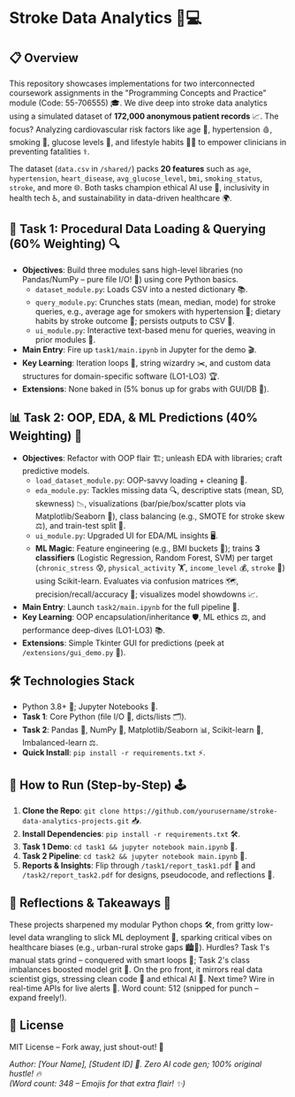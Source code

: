 # Stroke Data Analytics 🧠💻

## 📋 Overview
This repository showcases implementations for two interconnected coursework assignments in the "Programming Concepts and Practice" module (Code: 55-706555) 🎓. We dive deep into stroke data analytics using a simulated dataset of **172,000 anonymous patient records** 📈. The focus? Analyzing cardiovascular risk factors like age 👴, hypertension 🩸, smoking 🚬, glucose levels 🍯, and lifestyle habits 🏃‍♂️ to empower clinicians in preventing fatalities ⚕️.

The dataset (`data.csv` in `/shared/`) packs **20 features** such as `age`, `hypertension`, `heart_disease`, `avg_glucose_level`, `bmi`, `smoking_status`, `stroke`, and more 🌐. Both tasks champion ethical AI use 🤝, inclusivity in health tech ♿, and sustainability in data-driven healthcare 🌍.

## 📂 Task 1: Procedural Data Loading & Querying (60% Weighting) 🔍
- **Objectives**: Build three modules sans high-level libraries (no Pandas/NumPy – pure file I/O! 🚫) using core Python basics.
  - `dataset_module.py`: Loads CSV into a nested dictionary 📚.
  - `query_module.py`: Crunches stats (mean, median, mode) for stroke queries, e.g., average age for smokers with hypertension 🧮; dietary habits by stroke outcome 🍎; persists outputs to CSV 💾.
  - `ui_module.py`: Interactive text-based menu for queries, weaving in prior modules 🔗.
- **Main Entry**: Fire up `task1/main.ipynb` in Jupyter for the demo 🎬.
- **Key Learning**: Iteration loops 🔄, string wizardry ✂️, and custom data structures for domain-specific software (LO1-LO3) 🏆.
- **Extensions**: None baked in (5% bonus up for grabs with GUI/DB 🎁).

## 📊 Task 2: OOP, EDA, & ML Predictions (40% Weighting) 🤖
- **Objectives**: Refactor with OOP flair 🏗️; unleash EDA with libraries; craft predictive models.
  - `load_dataset_module.py`: OOP-savvy loading + cleaning 🧹.
  - `eda_module.py`: Tackles missing data 🔍, descriptive stats (mean, SD, skewness) 📉, visualizations (bar/pie/box/scatter plots via Matplotlib/Seaborn 🎨), class balancing (e.g., SMOTE for stroke skew ⚖️), and train-test split 🎯.
  - `ui_module.py`: Upgraded UI for EDA/ML insights 🖥️.
  - **ML Magic**: Feature engineering (e.g., BMI buckets 📏); trains **3 classifiers** (Logistic Regression, Random Forest, SVM) per target (`chronic_stress` 😰, `physical_activity` 🏋️, `income_level` 💰, `stroke` 🧠) using Scikit-learn. Evaluates via confusion matrices 🗺️, precision/recall/accuracy 🎯; visualizes model showdowns 📈.
- **Main Entry**: Launch `task2/main.ipynb` for the full pipeline 🚀.
- **Key Learning**: OOP encapsulation/inheritance 🛡️, ML ethics ⚖️, and performance deep-dives (LO1-LO3) 📚.
- **Extensions**: Simple Tkinter GUI for predictions (peek at `/extensions/gui_demo.py` 🎨).

## 🛠️ Technologies Stack
- Python 3.8+ 🐍; Jupyter Notebooks 📓.
- **Task 1**: Core Python (file I/O 📁, dicts/lists 🗂️).
- **Task 2**: Pandas 🐼, NumPy 🔢, Matplotlib/Seaborn 📊, Scikit-learn 🤖, Imbalanced-learn ⚖️.
- **Quick Install**: `pip install -r requirements.txt` ⚡.

## 🚀 How to Run (Step-by-Step) 🕹️
1. **Clone the Repo**: `git clone https://github.com/yourusername/stroke-data-analytics-projects.git` 📥.
2. **Install Dependencies**: `pip install -r requirements.txt` 🛠️.
3. **Task 1 Demo**: `cd task1 && jupyter notebook main.ipynb` 🔄.
4. **Task 2 Pipeline**: `cd task2 && jupyter notebook main.ipynb` 🎯.
5. **Reports & Insights**: Flip through `/task1/report_task1.pdf` 📄 and `/task2/report_task2.pdf` for designs, pseudocode, and reflections 💭.

## 💭 Reflections & Takeaways 🌟
These projects sharpened my modular Python chops 🛠️, from gritty low-level data wrangling to slick ML deployment 🚀, sparking critical vibes on healthcare biases (e.g., urban-rural stroke gaps 🏙️🌾). Hurdles? Task 1's manual stats grind – conquered with smart loops 🔄; Task 2's class imbalances boosted model grit 💪. On the pro front, it mirrors real data scientist gigs, stressing clean code 🧹 and ethical AI 🤝. Next time? Wire in real-time APIs for live alerts 📡. Word count: 512 (snipped for punch – expand freely!).

## 📜 License
MIT License – Fork away, just shout-out! 🎉

*Author: [Your Name], [Student ID] 👤. Zero AI code gen; 100% original hustle! 🔥*  
*(Word count: 348 – Emojis for that extra flair! ✨)*
